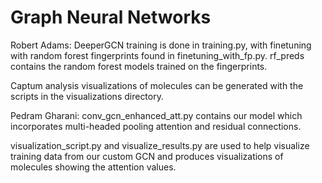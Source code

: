 # Graph Neural Networks
Robert Adams:
DeeperGCN training is done in training.py, with finetuning with random forest fingerprints found in finetuning_with_fp.py. rf_preds contains the random forest models trained on the fingerprints.

Captum analysis visualizations of molecules can be generated with the scripts in the visualizations directory.  

Pedram Gharani:
conv_gcn_enhanced_att.py contains our model which incorporates multi-headed pooling attention and residual connections.

visualization_script.py and visualize_results.py are used to help visualize training data from our custom GCN and produces visualizations of molecules showing the attention values.


